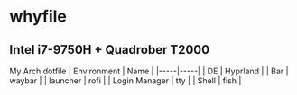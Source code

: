 # whyfile
## Intel i7-9750H + Quadrober T2000
My Arch dotfile
| Environment | Name |
|-----|-----|
| DE | Hyprland | 
| Bar | waybar |
| launcher | rofi |
| Login Manager | tty |
| Shell | fish |
